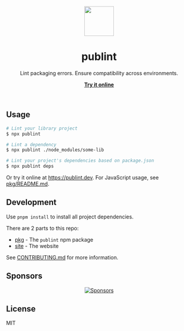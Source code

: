 <br>

<p align="center">
  <img src="https://user-images.githubusercontent.com/34116392/172312754-0407aeaa-d7a6-4ada-8bc0-ea80bc314f5f.svg" height="80">
</p>

<h1 align="center">
  publint
</h1>

<p align="center">
  Lint packaging errors. Ensure compatibility across environments.
</p>

<p align="center">
  <a href="https://publint.dev">
    <strong>Try it online</strong>
  </a>
</p>

<br>

## Usage

```bash
# Lint your library project
$ npx publint

# Lint a dependency
$ npx publint ./node_modules/some-lib

# Lint your project's dependencies based on package.json
$ npx publint deps
```

Or try it online at https://publint.dev. For JavaScript usage, see [pkg/README.md](./pkg/README.md).

## Development

Use `pnpm install` to install all project dependencies.

There are 2 parts to this repo:

- [pkg](./pkg) - The `publint` npm package
- [site](./site) - The website

See [CONTRIBUTING.md](./CONTRIBUTING.md) for more information.

## Sponsors

<p align="center">
  <a href="https://bjornlu.com/sponsors.svg">
    <img src="https://bjornlu.com/sponsors.svg" alt="Sponsors" />
  </a>
</p>

## License

MIT
